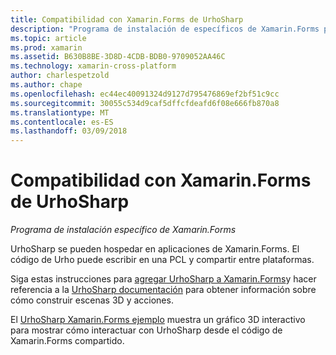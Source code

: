 ```yaml
---
title: Compatibilidad con Xamarin.Forms de UrhoSharp
description: "Programa de instalación de específicos de Xamarin.Forms para UrhoSharp."
ms.topic: article
ms.prod: xamarin
ms.assetid: B630B8BE-3D8D-4CDB-BDB0-9709052AA46C
ms.technology: xamarin-cross-platform
author: charlespetzold
ms.author: chape
ms.openlocfilehash: ec44ec40091324d9127d795476869ef2bf51c9cc
ms.sourcegitcommit: 30055c534d9caf5dffcfdeafd6f08e666fb870a8
ms.translationtype: MT
ms.contentlocale: es-ES
ms.lasthandoff: 03/09/2018
---
```

# <a name="urhosharp-xamarinforms-support"></a>Compatibilidad con Xamarin.Forms de UrhoSharp

_Programa de instalación específico de Xamarin.Forms_

UrhoSharp se pueden hospedar en aplicaciones de Xamarin.Forms. El código de Urho puede escribir en una PCL y compartir entre plataformas.

Siga estas instrucciones para [agregar UrhoSharp a Xamarin.Forms](~/xamarin-forms/user-interface/graphics/urhosharp.md)y hacer referencia a la [UrhoSharp documentación](~/graphics-games/urhosharp/using.md) para obtener información sobre cómo construir escenas 3D y acciones.

El [UrhoSharp Xamarin.Forms ejemplo](https://github.com/xamarin/urho-samples/tree/master/FormsSample) muestra un gráfico 3D interactivo para mostrar cómo interactuar con UrhoSharp desde el código de Xamarin.Forms compartido.

